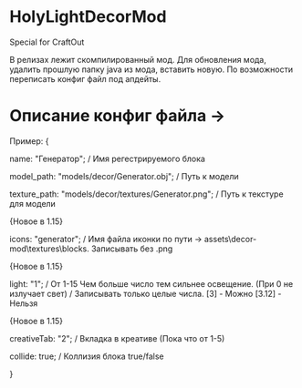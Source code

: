 # HolyLightDecorMod
Special for CraftOut

В релизах лежит скомпилированный мод. Для обновления мода, удалить прошлую папку java из мода, вставить новую. По возможности переписать конфиг файл под апдейты.

# Описание конфиг файла ->

Пример:
{

name: "Генератор"; / Имя регестрируемого блока

model_path: "models/decor/Generator.obj"; / Путь к модели

texture_path: "models/decor/textures/Generator.png"; / Путь к текстуре для модели

{Новое в 1.15}

icons: "generator"; / Имя файла иконки по пути -> assets\decor-mod\textures\blocks. Записывать без .png

{Новое в 1.15}

light: "1"; / От 1-15 Чем больше число тем сильнее освещение. (При 0 не излучает свет)
/ Записывать только целые числа. [3] - Можно [3.12] - Нельзя 

{Новое в 1.15}

creativeTab: "2"; / Вкладка в креативе (Пока что от 1-5) 

collide: true; / Коллизия блока true/false

}
